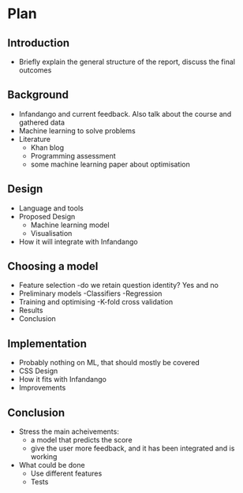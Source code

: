 # Plan #

## Introduction ##
* Briefly explain the general structure of the report, discuss the final outcomes

## Background ##
* Infandango and current feedback. Also talk about the course and gathered data
* Machine learning to solve problems
* Literature
	- Khan blog
	- Programming assessment
	- some machine learning paper about optimisation

## Design ##
* Language and tools
* Proposed Design
	- Machine learning model
	- Visualisation
* How it will integrate with Infandango

## Choosing a model ##
* Feature selection
	-do we retain question identity? Yes and no
* Preliminary models
	-Classifiers
	-Regression
* Training and optimising
	-K-fold cross validation
* Results
* Conclusion

## Implementation ##
* Probably nothing on ML, that should mostly be covered
* CSS Design
* How it fits with Infandango
* Improvements

## Conclusion ##
* Stress the main acheivements:
	- a model that predicts the score
	- give the user more feedback, and it has been integrated and is working
* What could be done
	- Use different features
	- Tests
 
